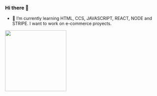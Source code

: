 ### Hi there 👋


- 🌱 I’m currently learning HTML, CCS, JAVASCRIPT, REACT, NODE and STRIPE.
      I want to work on e-commerce proyects.

<img src="https://dobsondev.com/wp-content/uploads/2017/05/css-featured-image-1024x512.jpg" hight=200 width=200>
      
      

